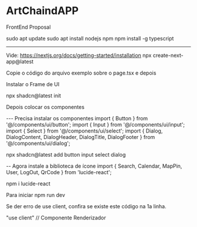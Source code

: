 # ArtChaindAPP
FrontEnd Proposal

sudo apt update
sudo apt install nodejs npm
npm install -g typescript

-----------------------

Vide: https://nextjs.org/docs/getting-started/installation
npx create-next-app@latest

Copie o código do arquivo exemplo sobre o page.tsx
e depois

Instalar o Frame de UI

npx shadcn@latest init

Depois colocar os componentes

--- Precisa instalar os componentes
import { Button } from '@/components/ui/button';
import { Input } from '@/components/ui/input';
import { Select } from '@/components/ui/select';
import { Dialog, DialogContent, DialogHeader, DialogTitle, DialogFooter } from '@/components/ui/dialog';

npx shadcn@latest add button input select dialog 

-- Agora instale a biblioteca de ícone
import { Search, Calendar, MapPin, User, LogOut, QrCode } from 'lucide-react';

npm i lucide-react

Para iniciar 
npm run dev

Se der erro de use client, confira se existe este código na 1a linha.

"use client" // Componente Renderizador
